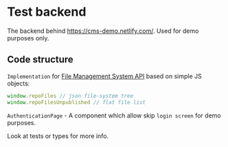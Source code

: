 # Test backend

The backend behind https://cms-demo.netlify.com/.
Used for demo purposes only.

## Code structure

`Implementation` for [File Management System API](https://github.com/decaporg/decap-cms/tree/master/packages/netlify-cms-lib-util/README.md) based on simple JS objects:

```js
window.repoFiles // json file-system tree
window.repoFilesUnpublished // flat file list
```

`AuthenticationPage` - A component which allow skip `login screen` for demo purposes.

Look at tests or types for more info.

